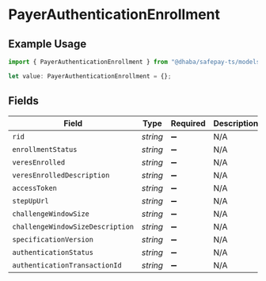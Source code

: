 # PayerAuthenticationEnrollment

## Example Usage

```typescript
import { PayerAuthenticationEnrollment } from "@dhaba/safepay-ts/models/operations";

let value: PayerAuthenticationEnrollment = {};
```

## Fields

| Field                            | Type                             | Required                         | Description                      |
| -------------------------------- | -------------------------------- | -------------------------------- | -------------------------------- |
| `rid`                            | *string*                         | :heavy_minus_sign:               | N/A                              |
| `enrollmentStatus`               | *string*                         | :heavy_minus_sign:               | N/A                              |
| `veresEnrolled`                  | *string*                         | :heavy_minus_sign:               | N/A                              |
| `veresEnrolledDescription`       | *string*                         | :heavy_minus_sign:               | N/A                              |
| `accessToken`                    | *string*                         | :heavy_minus_sign:               | N/A                              |
| `stepUpUrl`                      | *string*                         | :heavy_minus_sign:               | N/A                              |
| `challengeWindowSize`            | *string*                         | :heavy_minus_sign:               | N/A                              |
| `challengeWindowSizeDescription` | *string*                         | :heavy_minus_sign:               | N/A                              |
| `specificationVersion`           | *string*                         | :heavy_minus_sign:               | N/A                              |
| `authenticationStatus`           | *string*                         | :heavy_minus_sign:               | N/A                              |
| `authenticationTransactionId`    | *string*                         | :heavy_minus_sign:               | N/A                              |